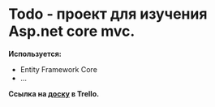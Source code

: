 # Todo - проект для изучения Asp.net core mvc.

**Используется:**
- Entity Framework Core
- ...

**Ссылка на [доску](https://trello.com/b/sa3uC7og) в Trello.**
